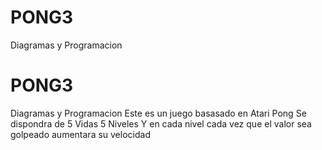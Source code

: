 # PONG3
Diagramas y Programacion 
# PONG3
Diagramas y Programacion 
Este es un juego basasado en Atari Pong 
Se dispondra de 5 Vidas 5 Niveles 
Y en cada nivel cada vez que el valor sea golpeado aumentara su velocidad 

